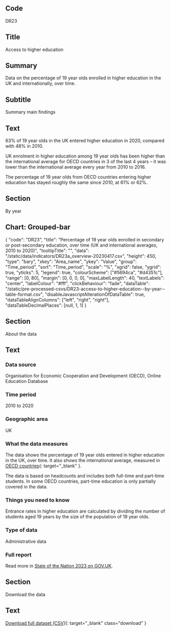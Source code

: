 ## Code
DR23

## Title
Access to higher education

## Summary
Data on the percentage of 19 year olds enrolled in higher education in the UK and internationally, over time.

## Subtitle
Summary main findings

## Text
63% of 19 year olds in the UK entered higher education in 2020, compared with 48% in 2010. 

UK enrolment in higher education among 19 year olds has been higher than the international average for OECD
countries in 3 of the last 4 years – it was lower than the international average every year from 2010 to 2016.

The percentage of 19 year olds from OECD countries entering higher education has stayed roughly the same since 2010, at 61% or 62%.

## Section
By year

## Chart: Grouped-bar
{
    "code": "DR23",
    "title": "Percentage of 19 year olds enrolled in secondary or post-secondary education, over time (UK and international averages, 2010 to 2020)",
    "tooltipTitle": "",
    "data": "/static/data/indicators/DR23a_overview-20230417.csv",
    "height": 450,
    "type": "bary",
    "xkey": "Area_name",
    "ykey": "Value",
    "group": "Time_period",
    "sort": "Time_period",
    "scale": "%",
    "xgrid": false,
    "ygrid": true,
    "yticks": 5,
    "legend": true,
    "colourScheme": ["#5694ca", "#d4351c"],
    "range": [0, 80],
    "margin": [0, 0, 0, 0],
    "maxLabelLength": 40,
    "textLabels": "center",
    "labelColour": "#fff",
    "clickBehaviour": "fade",
    "dataTable": "/static/pre-processed-csvs/DR23-access-to-higher-education--by-year--table-format.csv",
    "disableJavascriptAlterationOfDataTable": true,
    "dataTableAlignColumns": ["left", "right", "right"],
    "dataTableDecimalPlaces": [null, 1, 1]
}

## Section
About the data

## Text
### Data source
Organisation for Economic Cooperation and Development (OECD), Online Education Database

### Time period
2010 to 2020

### Geographic area
UK

### What the data measures
The data shows the percentage of 19 year olds entered in higher education in the UK, over time.
It also shows the international average, measured in
[OECD countries](https://www.oecd.org/about/document/ratification-oecd-convention.htm){: target="_blank" }.

The data is based on headcounts and includes both full-time and part-time students.
In some OECD countries, part-time education is only partially covered in the data.

### Things you need to know
Entrance rates in higher education are calculated by dividing the number of students aged 19 years by the size of
the population of 19 year olds.

### Type of data
Administrative data

### Full report
Read more in [State of the Nation 2023 on GOV.UK](https://www.gov.uk/government/publications/state-of-the-nation-2023-people-and-places).

## Section
Download the data

## Text
[Download full dataset (CSV)](/static/data/full-datasets/DR23-access-to-higher-education--full-dataset.csv){: target="_blank" class="download" }
